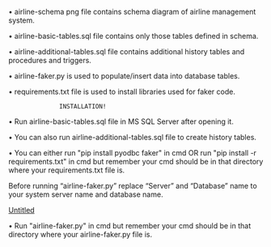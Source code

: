 •	airline-schema png file contains schema diagram of airline management system.

•	airline-basic-tables.sql file contains only those tables defined in schema.

•	airline-additional-tables.sql file contains additional history tables and procedures and triggers.

•	airline-faker.py is used to populate/insert data into database tables.

•	requirements.txt file is used to install libraries used for faker code.

                  INSTALLATION!

                  
•	Run airline-basic-tables.sql file in MS SQL Server after opening it.

•	You can also run airline-additional-tables.sql file to create history tables.


•	You can either run "pip install pyodbc faker" in cmd OR run "pip install -r requirements.txt" in cmd but remember your cmd should be in that directory where your requirements.txt file is.

Before running “airline-faker.py” replace “Server” and “Database” name to your system server name and database name.

[Untitled](https://github.com/user-attachments/assets/2475947f-9394-4642-8aee-32037e689c37)
 
•	Run "airline-faker.py" in cmd but remember your cmd should be in that directory where your airline-faker.py file is.
